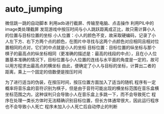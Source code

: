 # auto_jumping
微信跳一跳的自动脚本
利用adb进行截屏、传输至电脑、点击操作
利用PIL中的image类处理截屏
发现游戏中按压时间与小人跳跃距离成正比，故只需计算小人的位置与目标位置的坐标
小人位置：小人的颜色不变，故采取硬编码，记录了小人左下方、右下方两个点的颜色，在图片中寻找与这两个点颜色对应相同且相对位置相同的点对，它们的中点就是小人的坐标
目标位置：目标位置的纵坐标与那个棋子的最高点的纵坐标相同（更准确的描述是：最高的线段的中点），且在小人位置基本准确的情况下，目标位置与小人位置的连线与水平面的角度是一定的，故可以用方程求出最高点的横坐标
由此，便确定了小人与目标的坐标，计算出二者的距离，乘上一个固定的倍数便是按压时间

为了进行适当的伪装，在按压时间，按压位置方面加入了适当的随机
程序有一定概率将音乐盒的音符识别为棋子，但是由于音符可能出现的横坐标范围在音乐盒横坐标范围之内，这种误判只会导致小人在音乐盒上多跳一下，而不会导致死亡
程序在处理一类长方体时无法精确识别目标位置，但长方体通常很大，因此运行程序也不会导致小人死亡
程序未加入小人死亡后自动停止的判断
